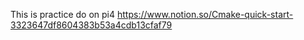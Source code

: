 This is practice do on pi4 
https://www.notion.so/Cmake-quick-start-3323647df8604383b53a4cdb13cfaf79
